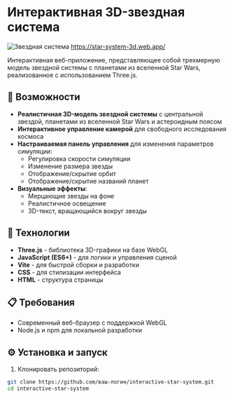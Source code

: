 # Интерактивная 3D-звездная система
![Звездная система](docs/images/star-system.gif)
https://star-system-3d.web.app/

Интерактивная веб-приложение, представляющее собой трехмерную модель звездной системы с планетами из вселенной Star Wars, реализованное с использованием Three.js.

## 🌟 Возможности

- **Реалистичная 3D-модель звездной системы** с центральной звездой, планетами из вселенной Star Wars и астероидным поясом
- **Интерактивное управление камерой** для свободного исследования космоса
- **Настраиваемая панель управления** для изменения параметров симуляции:
  - Регулировка скорости симуляции
  - Изменение размера звезды
  - Отображение/скрытие орбит
  - Отображение/скрытие названий планет
- **Визуальные эффекты**:
  - Мерцающие звезды на фоне
  - Реалистичное освещение
  - 3D-текст, вращающийся вокруг звезды

## 🚀 Технологии

- **Three.js** - библиотека 3D-графики на базе WebGL
- **JavaScript (ES6+)** - для логики и управления сценой
- **Vite** - для быстрой сборки и разработки
- **CSS** - для стилизации интерфейса
- **HTML** - структура страницы

## 📋 Требования

- Современный веб-браузер с поддержкой WebGL
- Node.js и npm для локальной разработки

## ⚙️ Установка и запуск

1. Клонировать репозиторий:
```bash
git clone https://github.com/ваш-логин/interactive-star-system.git
cd interactive-star-system
